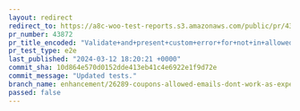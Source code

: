 ```yaml
---
layout: redirect
redirect_to: https://a8c-woo-test-reports.s3.amazonaws.com/public/pr/43872/e2e/index.html
pr_number: 43872
pr_title_encoded: "Validate+and+present+custom+error+for+not+in+allowed+emails+coupons"
pr_test_type: e2e
last_published: "2024-03-12 18:20:21 +0000"
commit_sha: 10d864e570d0152dde413eb41c4e6922e1f9d72e
commit_message: "Updated tests."
branch_name: enhancement/26289-coupons-allowed-emails-dont-work-as-expected
passed: false
---
```

